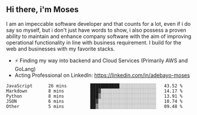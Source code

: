 ## Hi there, i'm Moses

I am an impeccable software developer and that counts for a lot, even if i do say so myself, but i don't just have words to show, i also possess a proven ability to maintain and enhance company software with the aim of improving operational functionality in line with business requirement. I build for the web and businesses with my favorite stacks.
- ⚡ Finding my way into backend and Cloud Services (Primarily AWS and GoLang)
- Acting Professional on LinkedIn: https://linkedin.com/in/adebayo-moses

<!--START_SECTION:waka-->

```text
JavaScript      26 mins         ███████████░░░░░░░░░░░░░░   43.52 %
Markdown        8 mins          ███▓░░░░░░░░░░░░░░░░░░░░░   14.17 %
Python          8 mins          ███▒░░░░░░░░░░░░░░░░░░░░░   13.91 %
JSON            6 mins          ██▓░░░░░░░░░░░░░░░░░░░░░░   10.74 %
Other           5 mins          ██▒░░░░░░░░░░░░░░░░░░░░░░   09.48 %
```

<!--END_SECTION:waka-->
